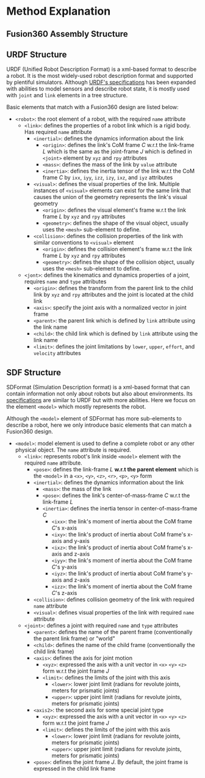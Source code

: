 # Method Explanation
## Fusion360 Assembly Structure

## URDF Structure
URDF (Unified Robot Description Format) is a xml-based format to describe a robot. It is the most widely-used robot description format and supported by plentiful simulators. Although [URDF's specifications](http://wiki.ros.org/urdf/XML) has been expanded with abilities to model sensors and describe robot state, it is mostly used with `joint` and `link` elements in a tree structure.

Basic elements that match with a Fusion360 design are listed below:
- `<robot>`: the root element of a robot, with the required `name` attribute
  - `<link>`: defines the properties of a robot link which is a rigid body. Has required `name` attribute
    - `<inertial>`: defines the dynamics information about the link
      - `<origin>`: defines the link's CoM frame *C* w.r.t the link-frame *L* which is the same as the joint-frame *J* which is defined in `<joint>` element by `xyz` and `rpy` attributes
      - `<mass>`: defines the mass of the link by `value` attribute
      - `<inertia>`: defines the inertia tensor of the link w.r.t the CoM frame *C* by `ixx`, `iyy`, `izz`, `izy`, `ixz`, and `iyz` attributes
    - `<visual>`: defines the visual properties of the link. Multiple instances of `<visual>` elements can exist for the same link that causes the union of the geometry represents the link's visual geometry
      - `<origin>`: defines the visual element's frame w.r.t the link frame *L* by `xyz` and `rpy` attributes
      - `<geometry>`: defines the shape of the visual object, usually uses the `<mesh>` sub-element to define.
    - `<collision>`: defines the collision properties of the link with similar conventions to `<visual>` element
      - `<origin>`: defines the collision element's frame w.r.t the link frame *L* by `xyz` and `rpy` attributes
      - `<geometry>`: defines the shape of the collision object, usually uses the `<mesh>` sub-element to define.
  - `<jont>`: defines the kinematics and dynamics properties of a joint, requires `name` and `type` attributes
    - `<origin>`: defines the transform from the parent link to the child link by `xyz` and `rpy` attributes and the joint is located at the child link
    - `<axis>`: specify the joint axis with a normalized vector in joint frame
    - `<parent>`: the parent link which is defined by `link` attribute using the link name
    - `<child>`: the child link which is defined by `link` attribute using the link name
    - `<limit>`: defines the joint limitations by `lower`, `upper`, `effort`, and `velocity` attributes

## SDF Structure
SDFormat (Simulation Description format) is a xml-based format that  can contain information not only about robots but also about environments. Its [specifications](http://sdformat.org/spec) are similar to URDF but with more abilities. Here we focus on the element `<model>` which mostly represents the robot.

Although the `<model>` element of SDFormat has more sub-elements to describe a robot, here we only introduce basic elements that can match a Fusion360 design. 
- `<model>`: model element is used to define a complete robot or any other physical object. The `name` attribute is required.
  - `<link>`: represents robot's link inside `<model>` element with the required `name` attribute.
    - `<pose>`: defines the link-frame *L* **w.r.t the parent element** which is the `<model>` in a `<x>`, `<y>`, `<z>`, `<r>`, `<p>`, `<y>` form
    - `<inertial>`: defines the dynamics information about the link
      - `<mass>`: the mass of the link
      - `<pose>`: defines the link's center-of-mass-frame *C* w.r.t the link-frame *L*
      - `<inertia>`: defines the inertia tensor in center-of-mass-frame *C*
        - `<ixx>`: the link's moment of inertia about the CoM frame *C*'s x-axis
        - `<ixy>`: the link's product of inertia about CoM frame's x-axis and y-axis
        - `<ixz>`: the link's product of inertia about CoM frame's x-axis and z-axis
        - `<iyy>`: the link's moment of inertia about the CoM frame *C*'s y-axis
        - `<iyz>`: the link's product of inertia about CoM frame's y-axis and z-axis
        - `<izz>`: the link's moment of inertia about the CoM frame *C*'s z-axis
    - `<collision>`: defines collision geometry of the link with required `name` attribute
    - `<visual>`: defines visual properties of the link with required `name` attribute
  - `<joint>`: defines a joint with required `name` and `type` attributes
    - `<parent>`: defines the name of the parent frame (conventionally the parent link frame) or "world"
    - `<child>`: defines the name of the child frame (conventionally the child link frame)
    - `<axis>`: defines the axis for joint motion
      - `<xyz>`: expressed the axis with a unit vector in `<x>` `<y>` `<z>` form w.r.t the joint frame *J*
      - `<limit>`: defines the limits of the joint with this axis
        - `<lower>`: lower joint limit (radians for revolute joints, meters for prismatic joints)
        - `<upper>`: upper joint limit (radians for revolute joints, meters for prismatic joints)
    - `<axis2>`: the second axis for some special joint type
      - `<xyz>`: expressed the axis with a unit vector in `<x>` `<y>` `<z>` form w.r.t the joint frame *J*
      - `<limit>`: defines the limits of the joint with this axis
        - `<lower>`: lower joint limit (radians for revolute joints, meters for prismatic joints)
        - `<upper>`: upper joint limit (radians for revolute joints, meters for prismatic joints)
    - `<pose>`: defines the joint frame *J*. By default, the joint frame is expressed in the child link frame